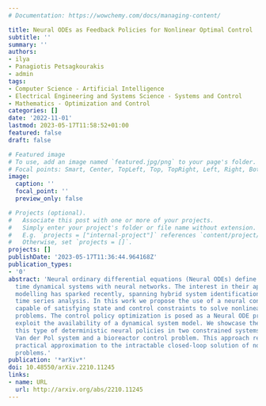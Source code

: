 ```yaml
---
# Documentation: https://wowchemy.com/docs/managing-content/

title: Neural ODEs as Feedback Policies for Nonlinear Optimal Control
subtitle: ''
summary: ''
authors:
- ilya
- Panagiotis Petsagkourakis
- admin
tags:
- Computer Science - Artificial Intelligence
- Electrical Engineering and Systems Science - Systems and Control
- Mathematics - Optimization and Control
categories: []
date: '2022-11-01'
lastmod: 2023-05-17T11:58:52+01:00
featured: false
draft: false

# Featured image
# To use, add an image named `featured.jpg/png` to your page's folder.
# Focal points: Smart, Center, TopLeft, Top, TopRight, Left, Right, BottomLeft, Bottom, BottomRight.
image:
  caption: ''
  focal_point: ''
  preview_only: false

# Projects (optional).
#   Associate this post with one or more of your projects.
#   Simply enter your project's folder or file name without extension.
#   E.g. `projects = ["internal-project"]` references `content/project/deep-learning/index.md`.
#   Otherwise, set `projects = []`.
projects: []
publishDate: '2023-05-17T11:36:44.964168Z'
publication_types:
- '0'
abstract: 'Neural ordinary differential equations (Neural ODEs) define continuous
  time dynamical systems with neural networks. The interest in their application for
  modelling has sparked recently, spanning hybrid system identification problems and
  time series analysis. In this work we propose the use of a neural control policy
  capable of satisfying state and control constraints to solve nonlinear optimal control
  problems. The control policy optimization is posed as a Neural ODE problem to efficiently
  exploit the availability of a dynamical system model. We showcase the efficacy of
  this type of deterministic neural policies in two constrained systems: the controlled
  Van der Pol system and a bioreactor control problem. This approach represents a
  practical approximation to the intractable closed-loop solution of nonlinear control
  problems.'
publication: '*arXiv*'
doi: 10.48550/arXiv.2210.11245
links:
- name: URL
  url: http://arxiv.org/abs/2210.11245
---
```

